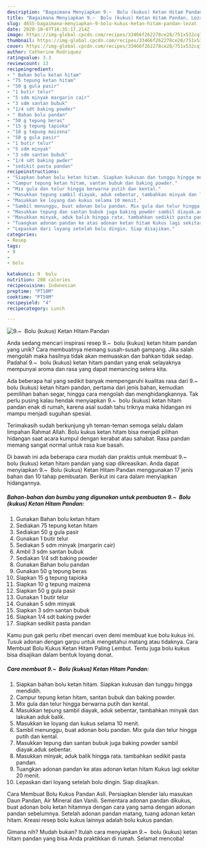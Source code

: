 ```yaml
---
description: "Bagaimana Menyiapkan 9.~  Bolu (kukus) Ketan Hitam Pandan, Lezat"
title: "Bagaimana Menyiapkan 9.~  Bolu (kukus) Ketan Hitam Pandan, Lezat"
slug: 4655-bagaimana-menyiapkan-9-bolu-kukus-ketan-hitam-pandan-lezat
date: 2020-10-07T16:35:17.214Z
image: https://img-global.cpcdn.com/recipes/33466f262278ce28/751x532cq70/9-bolu-kukus-ketan-hitam-pandan-foto-resep-utama.jpg
thumbnail: https://img-global.cpcdn.com/recipes/33466f262278ce28/751x532cq70/9-bolu-kukus-ketan-hitam-pandan-foto-resep-utama.jpg
cover: https://img-global.cpcdn.com/recipes/33466f262278ce28/751x532cq70/9-bolu-kukus-ketan-hitam-pandan-foto-resep-utama.jpg
author: Catherine Rodriquez
ratingvalue: 3.3
reviewcount: 13
recipeingredient:
- " Bahan bolu ketan hitam"
- "75 tepung ketan hitam"
- "50 g gula pasir"
- "1 butir telur"
- "5 sdm minyak margarin cair"
- "3 sdm santan bubuk"
- "1/4 sdt baking powder"
- " Bahan bolu pandan"
- "50 g tepung beras"
- "15 g tepung tapioka"
- "10 g tepung maizena"
- "50 g gula pasir"
- "1 butir telur"
- "5 sdm minyak"
- "3 sdm santan bubuk"
- "1/4 sdt baking pwder"
- "sedikit pasta pandan"
recipeinstructions:
- "Siapkan bahan bolu ketan hitam. Siapkan kukusan dan tunggu hingga mendidih."
- "Campur tepung ketan hitam, santan bubuk dan baking powder."
- "Mix gula dan telur hingga berwarna putih dan kental."
- "Masukkan tepung sambil diayak, aduk sebentar, tambahkan minyak dan lakukan aduk balik."
- "Masukkan ke loyang dan kukus selama 10 menit."
- "Sambil menunggu, buat adonan bolu pandan. Mix gula dan telur hingga putih dan kental."
- "Masukkan tepung dan santan bubuk juga baking powder sambil diayak.aduk sebentar."
- "Masukkan minyak, aduk balik hingga rata. tambahkan sedikit pasta pandan."
- "Tuangkan adonan pandan ke atas adonan ketan hitam Kukus lagi sekitar 20 menit."
- "Lepaskan dari loyang setelah bolu dingin. Siap disajikan."
categories:
- Resep
tags:
- 9
- 
- bolu

katakunci: 9  bolu 
nutrition: 208 calories
recipecuisine: Indonesian
preptime: "PT10M"
cooktime: "PT59M"
recipeyield: "4"
recipecategory: Lunch

---
```



![9.~  Bolu (kukus) Ketan Hitam Pandan](https://img-global.cpcdn.com/recipes/33466f262278ce28/751x532cq70/9-bolu-kukus-ketan-hitam-pandan-foto-resep-utama.jpg)

Anda sedang mencari inspirasi resep 9.~  bolu (kukus) ketan hitam pandan yang unik? Cara membuatnya memang susah-susah gampang. Jika salah mengolah maka hasilnya tidak akan memuaskan dan bahkan tidak sedap. Padahal 9.~  bolu (kukus) ketan hitam pandan yang enak selayaknya mempunyai aroma dan rasa yang dapat memancing selera kita.

Ada beberapa hal yang sedikit banyak mempengaruhi kualitas rasa dari 9.~  bolu (kukus) ketan hitam pandan, pertama dari jenis bahan, kemudian pemilihan bahan segar, hingga cara mengolah dan menghidangkannya. Tak perlu pusing kalau hendak menyiapkan 9.~  bolu (kukus) ketan hitam pandan enak di rumah, karena asal sudah tahu triknya maka hidangan ini mampu menjadi suguhan spesial.

Terimakasih sudah berkunjung yh teman-teman semoga selalu dalam limpahan Rahmat Allah. Bolu kukus ketan hitam bisa menjadi pilihan hidangan saat acara kumpul dengan kerabat atau sahabat. Rasa pandan memang sangat normal untuk rasa kue basah.


Di bawah ini ada beberapa cara mudah dan praktis untuk membuat 9.~  bolu (kukus) ketan hitam pandan yang siap dikreasikan. Anda dapat menyiapkan 9.~  Bolu (kukus) Ketan Hitam Pandan menggunakan 17 jenis bahan dan 10 tahap pembuatan. Berikut ini cara dalam menyiapkan hidangannya.

<!--inarticleads1-->

##### Bahan-bahan dan bumbu yang digunakan untuk pembuatan 9.~  Bolu (kukus) Ketan Hitam Pandan:

1. Gunakan  Bahan bolu ketan hitam
1. Sediakan 75 tepung ketan hitam
1. Sediakan 50 g gula pasir
1. Gunakan 1 butir telur
1. Sediakan 5 sdm minyak (margarin cair)
1. Ambil 3 sdm santan bubuk
1. Sediakan 1/4 sdt baking powder
1. Gunakan  Bahan bolu pandan
1. Gunakan 50 g tepung beras
1. Siapkan 15 g tepung tapioka
1. Siapkan 10 g tepung maizena
1. Siapkan 50 g gula pasir
1. Gunakan 1 butir telur
1. Gunakan 5 sdm minyak
1. Siapkan 3 sdm santan bubuk
1. Siapkan 1/4 sdt baking pwder
1. Siapkan sedikit pasta pandan


Kamu pun gak perlu ribet mencari oven demi membuat kue bolu kukus ini. Tusuk adonan dengan garpu untuk mengetahui matang atau tidaknya. Cara Membuat Bolu Kukus Ketan Hitam Paling Lembut. Tentu juga bolu kukus bisa disajikan dalam bentuk loyang donat. 

<!--inarticleads2-->

##### Cara membuat 9.~  Bolu (kukus) Ketan Hitam Pandan:

1. Siapkan bahan bolu ketan hitam. Siapkan kukusan dan tunggu hingga mendidih.
1. Campur tepung ketan hitam, santan bubuk dan baking powder.
1. Mix gula dan telur hingga berwarna putih dan kental.
1. Masukkan tepung sambil diayak, aduk sebentar, tambahkan minyak dan lakukan aduk balik.
1. Masukkan ke loyang dan kukus selama 10 menit.
1. Sambil menunggu, buat adonan bolu pandan. Mix gula dan telur hingga putih dan kental.
1. Masukkan tepung dan santan bubuk juga baking powder sambil diayak.aduk sebentar.
1. Masukkan minyak, aduk balik hingga rata. tambahkan sedikit pasta pandan.
1. Tuangkan adonan pandan ke atas adonan ketan hitam Kukus lagi sekitar 20 menit.
1. Lepaskan dari loyang setelah bolu dingin. Siap disajikan.


Cara Membuat Bolu Kukus Pandan Asli. Persiapkan blender lalu masukan Daun Pandan, Air Mineral dan Vanili. Sementara adonan pandan dikukus, buat adonan bolu ketan hitamnya dengan cara yang sama dengan adonan pandan sebelumnya. Setelah adonan pandan matang, tuang adonan ketan hitam. Kreasi resep bolu kukus lainnya adalah bolu kukus pandan. 

Gimana nih? Mudah bukan? Itulah cara menyiapkan 9.~  bolu (kukus) ketan hitam pandan yang bisa Anda praktikkan di rumah. Selamat mencoba!
